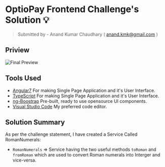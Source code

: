 # OptioPay Frontend Challenge's Solution 💡
>Submitted by - Anand Kumar Chaudhary ( anand.kmk@gmail.com )
## Priview
![Final Preview](http://g.recordit.co/QtBLBEaBgk.gif)

## Tools Used
- [Angular7](https://angular.io) For making Single Page Application and it's User Interface.
- [TypeScript](https://www.typescriptlang.org) For making Single Page Application and it's User Interface.
- [ng-Boostrap](https://ng-bootstrap.github.io) Pre-built, ready to use opensource UI components.
- [Visual Studio Code](https://code.visualstudio.com/) My preferred code editor.

## Solution Summary
As per the challenge statement, I have created a Service Called RomanNumerals:
- `RomanNumerals` => Service having the two useful methods `toRoman` and `fromRoman` which are used to convert Roman numerals into Interger and vice-versa.

